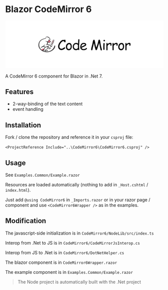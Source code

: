 # Blazor CodeMirror 6

![codemirror.svg](codemirror.svg)

A CodeMirror 6 component for Blazor in .Net 7.

## Features

- 2-way-binding of the text content
- event handling

## Installation

Fork / clone the repository and reference it in your `csproj` file:

`<ProjectReference Include="..\CodeMirror6\CodeMirror6.csproj" />`

## Usage

See `Examples.Common/Example.razor`

Resources are loaded automatically (nothing to add in `_Host.cshtml` / `index.html`).

Just add `@using CodeMirror6` in `_Imports.razor` or in your razor page / component and use `<CodeMirror6Wrapper />` as in the examples.

## Modification

The javascript-side initialization is in `CodeMirror6/NodeLib/src/index.ts`

Interop from .Net to JS is in `CodeMirror6/CodeMirrorJsInterop.cs`

Interop from JS to .Net is in `CodeMirror6/DotNetHelper.cs`

The blazor component is in `CodeMirror6Wrapper.razor`

The example component is in `Examples.Common/Example.razor`

> The Node project is automatically built with the .Net project
